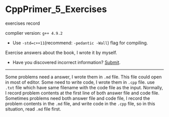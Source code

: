 # CppPrimer_5_Exercises
exercises record

complier version: `g++ 4.9.2`
- Use `-std=c++11`(recommend: `-pedantic -Wall`) flag for compiling.

Exercise answers about the book, I wrote it by myself. 
- Have you discovered incorrect information? [Submit](https://github.com/piratf/CppPrimer_5_Exercises/issues/new).

---

Some problems need a answer, I wrote them in `.md` file. This file could open in most of editor.
Some need to write code, I wrote them in `.cpp` file. use `.txt` file which have same filename with the code file as the input.
Normally, I record problem contents at the first line of both answer file and code file. Sometimes problems need both answer file and code file, I record the problem contents in the `.md` file, and write code in the `.cpp` file, so in this situation, read `.md` file first.